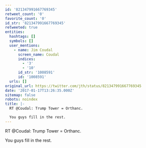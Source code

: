 ```yaml
---
id: '821347991667769345'
retweet_count: '0'
favorite_count: '0'
id_str: '821347991667769345'
retweeted: true
entities:
  hashtags: []
  symbols: []
  user_mentions:
    - name: Jim Coudal
      screen_name: Coudal
      indices:
        - '3'
        - '10'
      id_str: '1008591'
      id: '1008591'
  urls: []
original_url: https://twitter.com/jth/status/821347991667769345
date: '2017-01-17T13:26:35.000Z'
sitemap: false
robots: noindex
title: |-
  RT @Coudal: Trump Tower = Orthanc. 

  You guys fill in the rest.
---
```


RT @Coudal: Trump Tower = Orthanc. 

You guys fill in the rest.